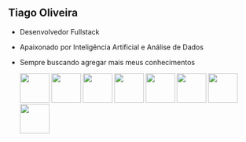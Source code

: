 ## Tiago Oliveira 

- Desenvolvedor Fullstack
- Apaixonado por Inteligência Artificial e Análise de Dados
- Sempre buscando agregar mais meus conhecimentos


  <img width="60" height="60" src="https://cdn.jsdelivr.net/gh/devicons/devicon@latest/icons/python/python-original-wordmark.svg" />
  <img widht="60" height="60" src="https://cdn.jsdelivr.net/gh/devicons/devicon@latest/icons/fastapi/fastapi-original-wordmark.svg" />
  <img widht="60" height="60" src="https://cdn.jsdelivr.net/gh/devicons/devicon@latest/icons/flask/flask-original-wordmark.svg" />
  <img widht="60" height="60" src="https://cdn.jsdelivr.net/gh/devicons/devicon@latest/icons/c/c-original.svg" />

  <img widht="60" height="60" src="https://cdn.jsdelivr.net/gh/devicons/devicon@latest/icons/docker/docker-original-wordmark.svg" />
  <img widht="60" height="60" src="https://cdn.jsdelivr.net/gh/devicons/devicon@latest/icons/kubernetes/kubernetes-original-wordmark.svg" />
  <img widht="60" height="60" src="https://cdn.jsdelivr.net/gh/devicons/devicon@latest/icons/git/git-original.svg" />
  <img widht="60" height="60" src="https://cdn.jsdelivr.net/gh/devicons/devicon@latest/icons/react/react-original-wordmark.svg" />
  
          
  

          
 
          
          






















